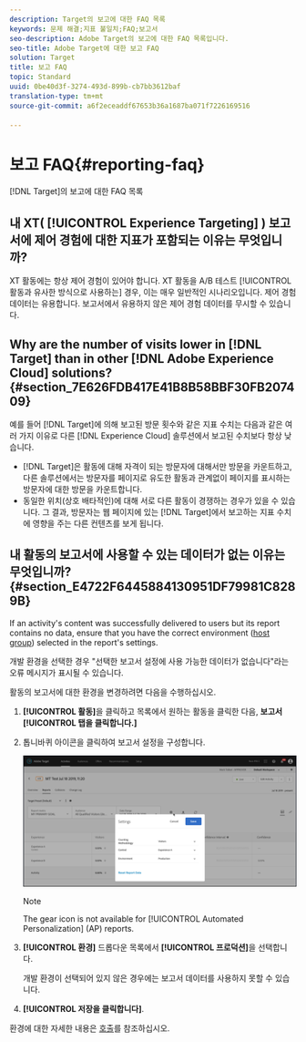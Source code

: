 ```yaml
---
description: Target의 보고에 대한 FAQ 목록
keywords: 문제 해결;지표 불일치;FAQ;보고서
seo-description: Adobe Target의 보고에 대한 FAQ 목록입니다.
seo-title: Adobe Target에 대한 보고 FAQ
solution: Target
title: 보고 FAQ
topic: Standard
uuid: 0be40d3f-3274-493d-899b-cb7bb3612baf
translation-type: tm+mt
source-git-commit: a6f2eceaddf67653b36a1687ba071f7226169516

---
```



# 보고 FAQ{#reporting-faq}

[!DNL Target]의 보고에 대한 FAQ 목록

## 내 XT( [!UICONTROL Experience Targeting] ) 보고서에 제어 경험에 대한 지표가 포함되는 이유는 무엇입니까?

XT 활동에는 항상 제어 경험이 있어야 합니다. XT 활동을 A/B 테스트 [!UICONTROL 활동과 유사한 방식으로 사용하는] 경우, 이는 매우 일반적인 시나리오입니다. 제어 경험 데이터는 유용합니다. 보고서에서 유용하지 않은 제어 경험 데이터를 무시할 수 있습니다.

## Why are the number of visits lower in [!DNL Target] than in other [!DNL Adobe Experience Cloud] solutions? {#section_7E626FDB417E41B8B58BBF30FB207409}

예를 들어 [!DNL Target]에 의해 보고된 방문 횟수와 같은 지표 수치는 다음과 같은 여러 가지 이유로 다른 [!DNL Experience Cloud] 솔루션에서 보고된 수치보다 항상 낮습니다.

* [!DNL Target]은 활동에 대해 자격이 되는 방문자에 대해서만 방문을 카운트하고, 다른 솔루션에서는 방문자를 페이지로 유도한 활동과 관계없이 페이지를 표시하는 방문자에 대한 방문을 카운트합니다.
* 동일한 위치(상호 배타적인)에 대해 서로 다른 활동이 경쟁하는 경우가 있을 수 있습니다. 그 결과, 방문자는 웹 페이지에 있는 [!DNL Target]에서 보고하는 지표 수치에 영향을 주는 다른 컨텐츠를 보게 됩니다.

## 내 활동의 보고서에 사용할 수 있는 데이터가 없는 이유는 무엇입니까? {#section_E4722F6445884130951DF79981C8289B}

If an activity's content was successfully delivered to users but its report contains no data, ensure that you have the correct environment ([host group](/help/administrating-target/hosts.md)) selected in the report's settings.

개발 환경을 선택한 경우 "선택한 보고서 설정에 사용 가능한 데이터가 없습니다"라는 오류 메시지가 표시될 수 있습니다.

활동의 보고서에 대한 환경을 변경하려면 다음을 수행하십시오.

1. **[!UICONTROL 활동]**&#x200B;을 클릭하고 목록에서 원하는 활동을 클릭한 다음, **보고서[!UICONTROL 탭을 클릭합니다.]**
1. 톱니바퀴 아이콘을 클릭하여 보고서 설정을 구성합니다.

   ![A/B 설정 대화 상자](/help/c-reports/c-report-settings/assets/ab_settings_dialog.png)

   >[!NOTE]
   >
   >The gear icon is not available for [!UICONTROL Automated Personalization] (AP) reports.

1. **[!UICONTROL 환경]** 드롭다운 목록에서 **[!UICONTROL 프로덕션]**&#x200B;을 선택합니다.

   개발 환경이 선택되어 있지 않은 경우에는 보고서 데이터를 사용하지 못할 수 있습니다.

1. **[!UICONTROL 저장을 클릭합니다]**.

환경에 대한 자세한 내용은 [호출](../administrating-target/hosts.md#concept_516BB01EBFBD4449AB03940D31AEB66E)를 참조하십시오.
